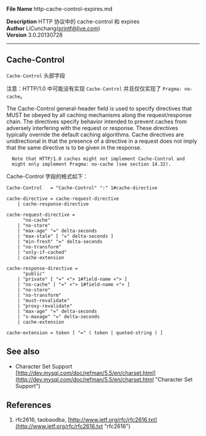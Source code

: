 **File Name** http-cache-control-expires.md  

**Description** HTTP 协议中的 cache-control 和 expires      
**Author** LiCunchang(printf@live.com)   
**Version** 3.0.20130728  

------

## Cache-Control

`Cache-Control` 头部字段

注意：HTTP/1.0 中可能没有实现 `Cache-Control` 并且仅仅实现了 `Pragma: no-cache`。


The Cache-Control general-header field is used to specify directives
   that MUST be obeyed by all caching mechanisms along the
   request/response chain. The directives specify behavior intended to
   prevent caches from adversely interfering with the request or
   response. These directives typically override the default caching
   algorithms. Cache directives are unidirectional in that the presence
   of a directive in a request does not imply that the same directive is
   to be given in the response.

      Note that HTTP/1.0 caches might not implement Cache-Control and
      might only implement Pragma: no-cache (see section 14.32).


Cache-Control 字段的格式如下：

    Cache-Control   = "Cache-Control" ":" 1#cache-directive

    cache-directive = cache-request-directive
        | cache-response-directive

    cache-request-directive =
          "no-cache"                          
        | "no-store"                          
        | "max-age" "=" delta-seconds         
        | "max-stale" [ "=" delta-seconds ]   
        | "min-fresh" "=" delta-seconds       
        | "no-transform"                      
        | "only-if-cached"                    
        | cache-extension                     

    cache-response-directive =
          "public"                               
        | "private" [ "=" <"> 1#field-name <"> ] 
        | "no-cache" [ "=" <"> 1#field-name <"> ]
        | "no-store"                             
        | "no-transform"                         
        | "must-revalidate"                      
        | "proxy-revalidate"                     
        | "max-age" "=" delta-seconds            
        | "s-maxage" "=" delta-seconds           
        | cache-extension                        

    cache-extension = token [ "=" ( token | quoted-string ) ]







## See also

*  Character Set Support [http://dev.mysql.com/doc/refman/5.5/en/charset.html](http://dev.mysql.com/doc/refman/5.5/en/charset.html "Character Set Support")

## References

1. rfc2616, taobaodba, [http://www.ietf.org/rfc/rfc2616.txt](http://www.ietf.org/rfc/rfc2616.txt "rfc2616")











